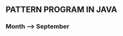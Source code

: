 <html>
<head>
<title>
</title>
</head>
<boby>
<h2>
PATTERN PROGRAM IN JAVA 
</h2>
<h3>Month --> September
</html>
